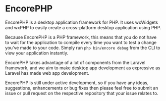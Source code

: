 EncorePHP
=========

EncorePHP is a desktop application framework for PHP. It uses wxWidgets and wxPHP to easily create a cross-platform desktop application using PHP.

Because EncorePHP is a PHP framework, this means that you do not have to wait for the application to compile every time you want to test a change you've made to your code. Simply run ```php bin/encore debug``` from the CLI to view your application instantly.

EncorePHP takes advantage of a lot of components from the Laravel framework, and we aim to make desktop app development as expressive as Laravel has made web app development.

EncorePHP is still under active development, so if you have any ideas, suggestions, enhancements or bug fixes then please feel free to submit an issue or pull request on the respective repository that your issue relates to.
